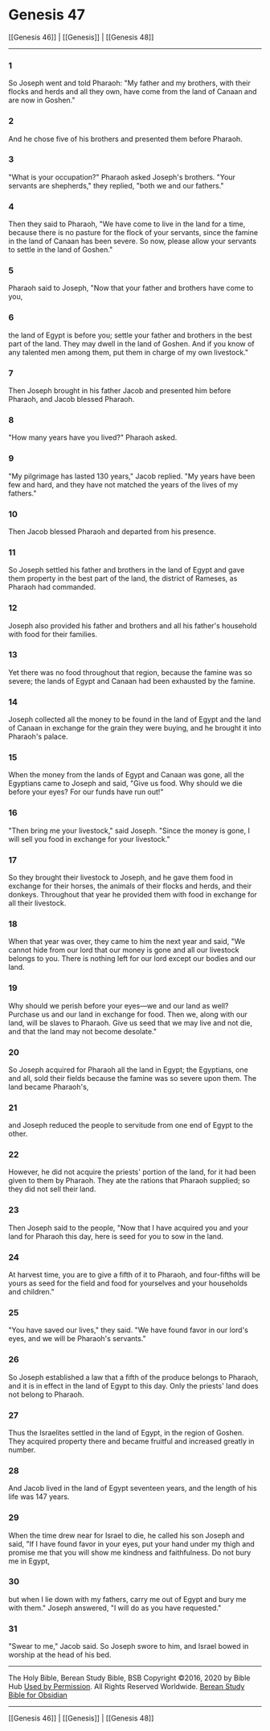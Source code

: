 # Genesis 47

[[Genesis 46]] | [[Genesis]] | [[Genesis 48]]

---

### 1
So Joseph went and told Pharaoh: "My father and my brothers, with their flocks and herds and all they own, have come from the land of Canaan and are now in Goshen."

### 2
And he chose five of his brothers and presented them before Pharaoh.

### 3
"What is your occupation?" Pharaoh asked Joseph's brothers. "Your servants are shepherds," they replied, "both we and our fathers."

### 4
Then they said to Pharaoh, "We have come to live in the land for a time, because there is no pasture for the flock of your servants, since the famine in the land of Canaan has been severe. So now, please allow your servants to settle in the land of Goshen."

### 5
Pharaoh said to Joseph, "Now that your father and brothers have come to you,

### 6
the land of Egypt is before you; settle your father and brothers in the best part of the land. They may dwell in the land of Goshen. And if you know of any talented men among them, put them in charge of my own livestock."

### 7
Then Joseph brought in his father Jacob and presented him before Pharaoh, and Jacob blessed Pharaoh.

### 8
"How many years have you lived?" Pharaoh asked.

### 9
"My pilgrimage has lasted 130 years," Jacob replied. "My years have been few and hard, and they have not matched the years of the lives of my fathers."

### 10
Then Jacob blessed Pharaoh and departed from his presence.

### 11
So Joseph settled his father and brothers in the land of Egypt and gave them property in the best part of the land, the district of Rameses, as Pharaoh had commanded.

### 12
Joseph also provided his father and brothers and all his father's household with food for their families.

### 13
Yet there was no food throughout that region, because the famine was so severe; the lands of Egypt and Canaan had been exhausted by the famine.

### 14
Joseph collected all the money to be found in the land of Egypt and the land of Canaan in exchange for the grain they were buying, and he brought it into Pharaoh's palace.

### 15
When the money from the lands of Egypt and Canaan was gone, all the Egyptians came to Joseph and said, "Give us food. Why should we die before your eyes? For our funds have run out!"

### 16
"Then bring me your livestock," said Joseph. "Since the money is gone, I will sell you food in exchange for your livestock."

### 17
So they brought their livestock to Joseph, and he gave them food in exchange for their horses, the animals of their flocks and herds, and their donkeys. Throughout that year he provided them with food in exchange for all their livestock.

### 18
When that year was over, they came to him the next year and said, "We cannot hide from our lord that our money is gone and all our livestock belongs to you. There is nothing left for our lord except our bodies and our land.

### 19
Why should we perish before your eyes—we and our land as well? Purchase us and our land in exchange for food. Then we, along with our land, will be slaves to Pharaoh. Give us seed that we may live and not die, and that the land may not become desolate."

### 20
So Joseph acquired for Pharaoh all the land in Egypt; the Egyptians, one and all, sold their fields because the famine was so severe upon them. The land became Pharaoh's,

### 21
and Joseph reduced the people to servitude from one end of Egypt to the other.

### 22
However, he did not acquire the priests' portion of the land, for it had been given to them by Pharaoh. They ate the rations that Pharaoh supplied; so they did not sell their land.

### 23
Then Joseph said to the people, "Now that I have acquired you and your land for Pharaoh this day, here is seed for you to sow in the land.

### 24
At harvest time, you are to give a fifth of it to Pharaoh, and four-fifths will be yours as seed for the field and food for yourselves and your households and children."

### 25
"You have saved our lives," they said. "We have found favor in our lord's eyes, and we will be Pharaoh's servants."

### 26
So Joseph established a law that a fifth of the produce belongs to Pharaoh, and it is in effect in the land of Egypt to this day. Only the priests' land does not belong to Pharaoh.

### 27
Thus the Israelites settled in the land of Egypt, in the region of Goshen. They acquired property there and became fruitful and increased greatly in number.

### 28
And Jacob lived in the land of Egypt seventeen years, and the length of his life was 147 years.

### 29
When the time drew near for Israel to die, he called his son Joseph and said, "If I have found favor in your eyes, put your hand under my thigh and promise me that you will show me kindness and faithfulness. Do not bury me in Egypt,

### 30
but when I lie down with my fathers, carry me out of Egypt and bury me with them." Joseph answered, "I will do as you have requested."

### 31
"Swear to me," Jacob said. So Joseph swore to him, and Israel bowed in worship at the head of his bed.

---

The Holy Bible, Berean Study Bible, BSB
Copyright ©2016, 2020 by Bible Hub
[Used by Permission](https://berean.bible/terms.htm). All Rights Reserved Worldwide.
[Berean Study Bible for Obsidian](https://github.com/gapmiss/berean-study-bible-for-obsidian)

---

[[Genesis 46]] | [[Genesis]] | [[Genesis 48]]

